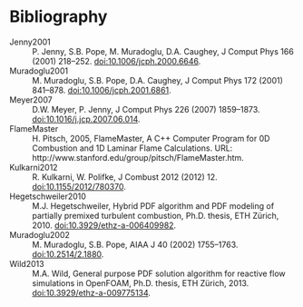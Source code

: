 # Bibliography

<dl>
  <dt><a id="Jenny2001">Jenny2001</a></dt>
  <dd>P. Jenny, S.B. Pope, M. Muradoglu, D.A. Caughey, J Comput Phys 166 (2001) 218&ndash;252.
  <a href="http://dx.doi.org/10.1006/jcph.2000.6646">doi:10.1006/jcph.2000.6646</a>.
  </dd>

  <dt><a id="Muradoglu2001">Muradoglu2001</a></dt>
  <dd>M. Muradoglu, S.B. Pope, D.A. Caughey, J Comput Phys 172 (2001) 841&ndash;878.
  <a href="http://dx.doi.org/10.1006/jcph.2001.6861">doi:10.1006/jcph.2001.6861</a>.
  </dd>

  <dt><a id="Meyer2007">Meyer2007</a></dt>
  <dd>D.W. Meyer, P. Jenny, J Comput Phys 226 (2007) 1859&ndash;1873.
  <a href="http://dx.doi.org/10.1016/j.jcp.2007.06.014">doi:10.1016/j.jcp.2007.06.014</a>.
  </dd>

  <dt><a id="FlameMaster">FlameMaster</a></dt>
  <dd>H. Pitsch, 2005, FlameMaster, A C++ Computer Program for 0D Combustion
  and 1D Laminar Flame Calculations. URL: http://www.stanford.edu/group/pitsch/FlameMaster.htm.
  </dd>


  <dt><a id="Kulkarni2012">Kulkarni2012</a></dt>
  <dd>R. Kulkarni, W. Polifke, J Combust 2012 (2012) 12.
  <a href="http://dx.doi.org/10.1155/2012/780370">doi:10.1155/2012/780370</a>.
  </dd>

  <dt><a id="Hegetschweiler2010">Hegetschweiler2010</a></dt>
  <dd>M.J. Hegetschweiler, Hybrid PDF algorithm and PDF modeling of partially
  premixed turbulent combustion, Ph.D. thesis, ETH Zürich, 2010.
  <a href="http://dx.doi.org/10.3929/ethz-a-006409982">doi:10.3929/ethz-a-006409982</a>.
  </dd>

  <dt><a id="Muradoglu2002">Muradoglu2002</a></dt>
  <dd>M. Muradoglu, S.B. Pope, AIAA J 40 (2002) 1755–1763.
  <a href="http://dx.doi.org/10.2514/2.1880">doi:10.2514/2.1880</a>.
  </dd>

  <dt><a id="Wild2013">Wild2013</a></dt>
  <dd>M.A. Wild, General purpose PDF solution algorithm for reactive flow
  simulations in OpenFOAM, Ph.D. thesis, ETH Zürich, 2013. 
  <a href="http://dx.doi.org/10.3929/ethz-a-009775134">doi:10.3929/ethz-a-009775134</a>.
  </dd>
</dl>
